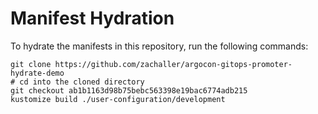 # Manifest Hydration

To hydrate the manifests in this repository, run the following commands:

```shell
git clone https://github.com/zachaller/argocon-gitops-promoter-hydrate-demo
# cd into the cloned directory
git checkout ab1b1163d98b75bebc563398e19bac6774adb215
kustomize build ./user-configuration/development
```
